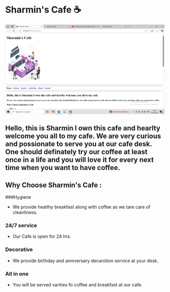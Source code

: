 # Sharmin's Cafe ☕

![Sharmin's cafe](./images/Screenshot%20(412).png)

Hello, this is Sharmin I own this cafe and hearlty welcome you all to my cafe. 
We are very curious and possionate to serve you at our cafe desk. One should definately try our coffee at least once in a life and you will love it for every next time when you want to have coffee.
---
## Why Choose Sharmin's Cafe :

###Hygiene
- We provide healthy breakfast along with coffee as we tare care of cleanliness.

### 24/7 service
- Our Cafe is open for 24 hrs.

### Decorative
- We provide birthday and anniversary decarotion service at your desk.

### All in one
- You will be served varities fo coffee and breakfast at our cafe.